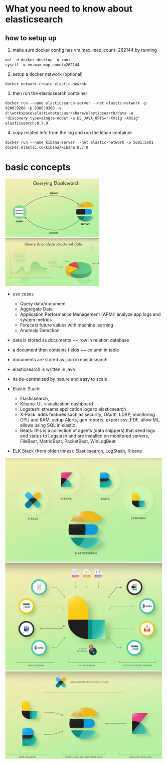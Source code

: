 # **What you need to know about elasticsearch**
## **how to setup up**

1) make sure docker config has vm.max_map_count=262144 by running
```shell
wsl -d docker-desktop -u root
sysctl -w vm.max_map_count=262144
```
2) setup a docker network (optional)
```shell
docker network create elastic-newrok
```
3) then run the elasticsearch container
```shell
docker run --name elasticsearch-server --net elastic-network -p 9200:9200 -p 9300:9300 -v d:\workspace\elasticdata:/usr/share/elasticsearch/data -e "discovery.type=single-node" -e ES_JAVA_OPTS="-Xms1g -Xmx1g" elasticsearch:8.7.0
```

4) copy related info from the log and run the kiban container
```shell
docker run --name kibana-server --net elastic-network -p 5601:5601 docker.elastic.co/kibana/kibana:8.7.0
```


# **basic concepts**
<img src="./snapshots/1.png" width="300" height="auto" />
<img src="./snapshots/2.png" width="300" height="auto" />

* use cases
  * Query data/document
  * Aggregate Data
  * Application Performance Management (APM): analyze app logs and system metrics
  * Forecast future values with machine learning
  * Anomaly Detection


* data is stored as documents ~~ row in relation database
* a document then contains fields ~~ column in table
* documents are stored as json in elasticsearch
* elasticsearch is written in java 
* its de-centralized by nature and easy to scale


* Elastic Stack:
  *   Elasticsearch,
  *   Kibana: UI, visualization dashboard
  *   Logstash: streams application logs to elasticsearch
  *   X-Pack: adds features such as security, OAuth, LDAP, monitoring CPU and RAM, setup Alerts, gen reports, export csv, PDF, allow ML, allows using SQL in elastic
  *   Beats: this is a collection of agents (data shippers) that send logs and status to Logstash and are installed on monitored servers, FileBeat, MetricBeat, PacketBeat, WinLogBeat

* ELK Stack (from olden times): Elasticsearch, LogStash, Kibana
<img src="./snapshots/3.png" width="500" height="auto" />
<img src="./snapshots/4.png" width="500" height="auto" />
<img src="./snapshots/5.png" width="500" height="auto" />
